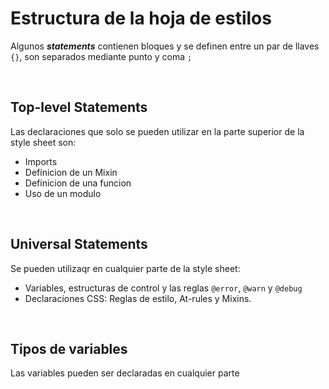 # Estructura de la hoja de estilos

Algunos ***statements*** contienen bloques y se definen entre un par de llaves `{}`, son separados mediante punto y coma `;`

<br>

## Top-level Statements
Las declaraciones que solo se pueden utilizar en la parte superior de la style sheet son:

- Imports
- Definicion de un Mixin
- Definicion de una funcion
- Uso de un modulo

<br>

## Universal Statements
Se pueden utilizaqr en cualquier parte de la style sheet:

- Variables, estructuras de control y las reglas `@error`, `@warn` y `@debug`
- Declaraciones CSS: Reglas de estilo, At-rules y Mixins.

<br>

## Tipos de variables
Las variables pueden ser declaradas en cualquier parte 